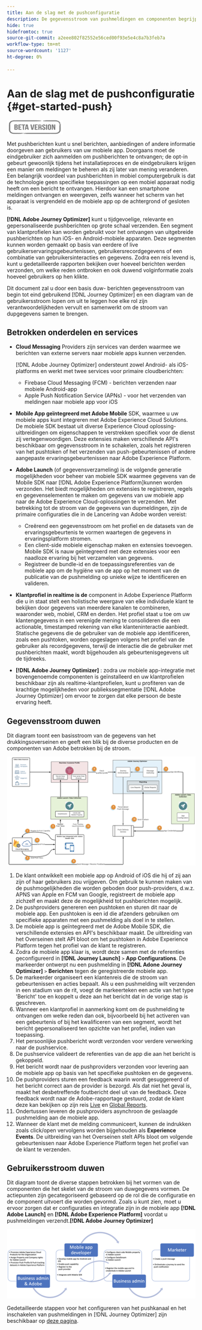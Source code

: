 ```yaml
---
title: Aan de slag met de pushconfiguratie
description: De gegevensstroom van pushmeldingen en componenten begrijpen
hide: true
hidefromtoc: true
source-git-commit: a2eee802f82552e56ced00f93e5e4c8a7b3feb7a
workflow-type: tm+mt
source-wordcount: '1127'
ht-degree: 0%

---
```


# Aan de slag met de pushconfiguratie {#get-started-push}

![](assets/do-not-localize/badge.png)

Met pushberichten kunt u snel berichten, aanbiedingen of andere informatie doorgeven aan gebruikers van uw mobiele app. Doorgaans moet de eindgebruiker zich aanmelden om pushberichten te ontvangen; de opt-in gebeurt gewoonlijk tijdens het installatieproces en de eindgebruikers krijgen een manier om meldingen te beheren als zij later van mening veranderen. Een belangrijk voordeel van pushberichten in mobiel computergebruik is dat de technologie geen specifieke toepassingen op een mobiel apparaat nodig heeft om een bericht te ontvangen. Hierdoor kan een smartphone meldingen ontvangen en weergeven, zelfs wanneer het scherm van het apparaat is vergrendeld en de mobiele app op de achtergrond of gesloten is.

**[!DNL Adobe Journey Optimizer]**  kunt u tijdgevoelige, relevante en gepersonaliseerde pushberichten op grote schaal verzenden. Een segment van klantprofielen kan worden gebruikt voor het ontvangen van uitgebreide pushberichten op hun iOS- en Android-mobiele apparaten. Deze segmenten kunnen worden gemaakt op basis van eerdere of live gebruikerservaringsgebeurtenissen, gebruikersrecordgegevens of een combinatie van gebruikersinteracties en gegevens. Zodra een reis levend is, kunt u gedetailleerde rapporten bekijken over hoeveel berichten werden verzonden, om welke reden ontbroken en ook duwend volginformatie zoals hoeveel gebruikers op hen klikte.

Dit document zal u door een basis duw- berichten gegevensstroom van begin tot eind gebruikend [!DNL Journey Optimizer] en een diagram van de gebruikersstroom lopen om uit te leggen hoe elke rol zijn verantwoordelijkheden vervult en samenwerkt om de stroom van dupgegevens samen te brengen.


## Betrokken onderdelen en services

* **Cloud Messaging** Providers zijn services van derden waarmee we berichten van externe servers naar mobiele apps kunnen verzenden.

   [!DNL Adobe Journey Optimizer]  ondersteunt zowel Android- als iOS-platforms en werkt met twee services voor primaire cloudberichten:
   * Firebase Cloud Messaging (FCM) - berichten verzenden naar mobiele Android-app
   * Apple Push Notification Service (APNs) - voor het verzenden van meldingen naar mobiele app voor iOS

* **Mobile App geïntegreerd met Adobe Mobile** SDK, waarmee u uw mobiele apps kunt integreren met Adobe Experience Cloud Solutions. De mobiele SDK bestaat uit diverse Experience Cloud oplossing-uitbreidingen om eigenschappen te verstrekken specifiek voor de dienst zij vertegenwoordigen. Deze extensies maken verschillende API&#39;s beschikbaar om gegevensstroom in te schakelen, zoals het registreren van het pushtoken of het verzenden van push-gebeurtenissen of andere aangepaste ervaringsgebeurtenissen naar Adobe Experience Platform.

* **Adobe Launch**  (of gegevensverzameling) is de volgende generatie mogelijkheden voor beheer van mobiele SDK waarmee gegevens van de Mobile SDK naar  [!DNL Adobe Experience Platform]kunnen worden verzonden. Het biedt mogelijkheden om extensies te registreren, regels en gegevenselementen te maken om gegevens van uw mobiele app naar de Adobe Experience Cloud-oplossingen te verzenden. Met betrekking tot de stroom van de gegevens van dupmeldingen, zijn de primaire configuraties die in de Lancering van Adobe worden vereist:

   * Creërend een gegevensstroom om het profiel en de datasets van de ervaringsgebeurtenis te vormen waartegen de gegevens in ervaringsplatform stromen.
   * Een client-side mobiele eigenschap maken en extensies toevoegen. Mobile SDK is nauw geïntegreerd met deze extensies voor een naadloze ervaring bij het verzamelen van gegevens.
   * Registreer de bundle-id en de toepassingsreferenties van de mobiele app om de hygiëne van de app op het moment van de publicatie van de pushmelding op unieke wijze te identificeren en valideren.

* **Klantprofiel in realtime is de** component in Adobe Experience Platform die u in staat stelt een holistische weergave van elke individuele klant te bekijken door gegevens van meerdere kanalen te combineren, waaronder web, mobiel, CRM en derden. Het profiel staat u toe om uw klantengegevens in een verenigde mening te consolideren die een actionable, timestamped rekening van elke klanteninteractie aanbiedt. Statische gegevens die de gebruiker van de mobiele app identificeren, zoals een pushtoken, worden opgeslagen volgens het profiel van de gebruiker als recordgegevens, terwijl de interactie die de gebruiker met pushberichten maakt, wordt bijgehouden als gebeurtenisgegevens uit de tijdreeks.

* **[!DNL Adobe Journey Optimizer]** : zodra uw mobiele app-integratie met bovengenoemde componenten is geïnstalleerd en uw klantprofielen beschikbaar zijn als realtime-klantprofielen, kunt u profiteren van de krachtige mogelijkheden voor publiekssegmentatie  [!DNL Adobe Journey Optimizer]  om ervoor te zorgen dat elke persoon de beste ervaring heeft.


## Gegevensstroom duwen

Dit diagram toont een basisstroom van de gegevens van het drukkingsoverseinen en geeft een blik bij de diverse producten en de componenten van Adobe betrokken bij de stroom.

![](assets/push-flow.png)


1. De klant ontwikkelt een mobiele app op Android of iOS die hij of zij aan zijn of haar gebruikers zou vrijgeven. Om gebruik te kunnen maken van de pushmogelijkheden die worden geboden door push-providers, d.w.z. APNS van Apple en FCM van Google, registreert de mobiele app zichzelf en maakt deze de mogelijkheid tot pushberichten mogelijk.
1. De pushproviders genereren een pushtoken en sturen dit naar de mobiele app. Een pushtoken is een id die afzenders gebruiken om specifieke apparaten met een pushmelding als doel in te stellen.
1. De mobiele app is geïntegreerd met de Adobe Mobile SDK, die verschillende extensies en API&#39;s beschikbaar maakt. De uitbreiding van het Overseinen stelt API bloot om het pushtoken in Adobe Experience Platform tegen het profiel van de klant te registreren.
1. Zodra de mobiele app klaar is, wordt deze samen met de referenties geconfigureerd in **[!DNL Journey Launch]** `>` **App Configurations**.
De markeerder ontwerpt nu een pushmelding in **[!DNL Adone Journey Optimizer]** `>` **Berichten** tegen de geregistreerde mobiele app.
1. De markeerder organiseert een klantenreis die de stroom van gebeurtenissen en acties bepaalt. Als u een pushmelding wilt verzenden in een stadium van de rit, voegt de markeerteken een actie van het type &#39;Bericht&#39; toe en koppelt u deze aan het bericht dat in de vorige stap is geschreven.
1. Wanneer een klantprofiel in aanmerking komt om de pushmelding te ontvangen om welke reden dan ook, bijvoorbeeld bij het activeren van een gebeurtenis of bij het kwalificeren van een segment, wordt het bericht gepersonaliseerd ten opzichte van het profiel, indien van toepassing.
1. Het persoonlijke pushbericht wordt verzonden voor verdere verwerking naar de pushservice.
1. De pushservice valideert de referenties van de app die aan het bericht is gekoppeld.
1. Het bericht wordt naar de pushproviders verzonden voor levering aan de mobiele app op basis van het specifieke pushtoken en de gegevens.
1. De pushproviders sturen een feedback waarin wordt gesuggereerd of het bericht correct aan de provider is bezorgd. Als dat niet het geval is, maakt het desbetreffende foutbericht deel uit van de feedback. Deze feedback wordt naar de Adobe-rapportage gestuurd, zodat de klant deze kan bekijken op zijn reis [Live](reports/live-report.md) en [Global Reports](reports/global-report.md).
1. Ondertussen leveren de pushproviders asynchroon de geslaagde pushmelding aan de mobiele app.
1. Wanneer de klant met de melding communiceert, kunnen de indrukken zoals click/open vervolgens worden bijgehouden als **Experience Events**. De uitbreiding van het Overseinen stelt APIs bloot om volgende gebeurtenissen naar Adobe Experience Platform tegen het profiel van de klant te verzenden.

## Gebruikersstroom duwen

Dit diagram toont de diverse stappen betrokken bij het vormen van de componenten die het skelet van de stroom van duwgegevens vormen. De actiepunten zijn gecategoriseerd gebaseerd op de rol die de configuratie en de component uitvoert die worden gevormd. Zoals u kunt zien, moet u ervoor zorgen dat er configuraties en integratie zijn in de mobiele app **[!DNL Adobe Launch]** en **[!DNL Adobe Experience Platform]** voordat u pushmeldingen verzendt.**[!DNL Adobe Journey Optimizer]**

![](assets/user-flow.png)

Gedetailleerde stappen voor het configureren van het pushkanaal en het inschakelen van pushmeldingen in [!DNL Journey Optimizer] zijn beschikbaar op [deze pagina](push-configuration.md).